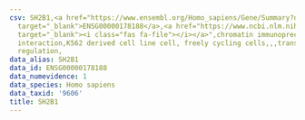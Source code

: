 ```yaml
---
csv: SH2B1,<a href="https://www.ensembl.org/Homo_sapiens/Gene/Summary?db=core;g=ENSG00000178188"
  target="_blank">ENSG00000178188</a>,<a href="https://www.ncbi.nlm.nih.gov/pubmed/23959860"
  target="_blank"><i class="fas fa-file"></i></a>",chromatin immunoprecipitation assay,direct
  interaction,K562 derived cell line cell, freely cycling cells,,,transcriptional
  regulation,
data_alias: SH2B1
data_id: ENSG00000178188
data_numevidence: 1
data_species: Homo sapiens
data_taxid: '9606'
title: SH2B1
---
```

